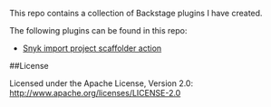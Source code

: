 This repo contains a collection of Backstage plugins I have created.

The following plugins can be found in this repo:

- [Snyk import project scaffolder action](https://www.npmjs.com/package/@ma11hewthomas/plugin-scaffolder-backend-module-snyk)

##License

Licensed under the Apache License, Version 2.0: http://www.apache.org/licenses/LICENSE-2.0
